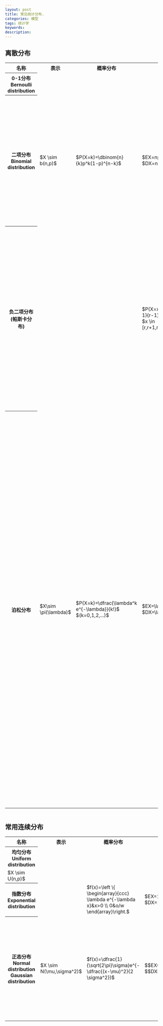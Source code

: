 ```yaml
---
layout: post
title: 常见统计分布.
categories: 模型
tags: 统计学
keywords:
description:
---
```


<h2>离散分布</h2>
<table>
<tr><th>名称</th><th>表示</th><th>概率分布</th><th>特征</th><th>性质</th><th>特点</th></tr>
<tr><th>0-1分布Bernoulli distribution</th></tr>


<tr><th>二项分布Binomial distribution</th>

<td>$X \sim b(n,p)$</td>

<td>$P(X=k)=\dbinom{n}{k}p^k(1-p)^{n-k}$</td>
<td>$EX=np$<br>$DX=np(1-p)$</td>
<td>可加性：
$b(n_1,p)+b(n_2,p)=b(n_1+n_2,p)$
</td>
<td>
0-1分布是一种特殊的二项分布<br>
二项分布是0个独立同分布的0-1分布的加和
</td>
</tr>


<tr>
<th>负二项分布
(帕斯卡分布)
</th>
<td></td>
<td></td>
<td>
$P(X=x,r,p)=\dbinom{x-1}{r-1}p^r(1-p)^{x-r}$<br>
$x \in [r,r+1,r+2,...,\infty]$
</td>
<td>
如果r=1，就是几何分布
</td>

<td>对于一系列独立同分布的实验，每次实验成功概率为p，实验直到r次成功为止，总实验次数的概率分布。</td>
</tr>
<tr>




<tr><th>泊松分布</th>

<td>$X\sim \pi(\lambda)$</td>
<td>
$P(X=k)=\dfrac{\lambda^k e^{-\lambda}}{k!}$<br>
$(k=0,1,2,...)$
</td>

<td>
$EX=\lambda$<br>
$DX=\lambda$
</td>

<td>
可加性：
$\pi(\lambda_1)+\pi(\lambda_2)=\pi(\lambda_1+\lambda_2)$
</td>
<td>泊松分布有广泛的应用，  <br>
某一服务设施一定时间内到达的人数<br>
电话交换机接到的呼叫次数<br>
汽车站台的后可人数<br>
机器出现的故障数<br>
自然灾害发生的次数<br>
一块产品上的缺陷数<br>
显微镜下单位分区内的细菌数<br>
某放射性物质单位时间发射的粒子数</td></tr>
<tr>
<table></table>



<h2>常用连续分布</h2>
<table>
<tr><th>名称</th><th>表示</th><th>概率分布</th><th>特征</th><th>性质</th><th>特点</th></tr>

<tr><th>均匀分布Uniform distribution</th></tr>
<tr><td>$X \sim U(n,p)$</td></tr>







<tr><th> 指数分布Exponential distribution</th>
<td></td>
<td>
$f(x)=\left \{ \begin{array}{ccc}
\lambda e^{-\lambda x}&x>0 \\
0&o/w
\end{array}\right.$
</td>
<td>
$EX=1/\lambda$  <br>
$DX=1/\lambda$
</td>

<td>
无记忆性(Memoryless)<br>

$$P(x>s+t \mid x>s )=P(x>t)$$
$$s,t>=0$$
</td>
</tr>

<tr>
<th>正态分布
Normal distribution
Gaussian distribution  </th>
<td>$X \sim N(\mu,\sigma^2)$</td>
<td>$f(x)=\dfrac{1}{\sqrt{2\pi}\sigma}e^{-\dfrac{(x-\mu)^2}{2 \sigma^2}}$</td>
<td>
$$EX=\mu$$
$$DX=\sigma^2$$
</td>

<td>
可加性：  <br>
$X_i \sim N(\mu_i,\sigma_i^2)$，并且相互独立  <br>
那么$\sum X_i \sim N(\sum\mu_i,\sum\sigma_i^2)$  <br>
</td>

<td>
如果同时满足以下两条：  <br>
$X_i \sim(i.i.d)N(\mu,\sigma^2)$ 独立同分布  <br>
$S^2=\dfrac{1}{n-1}\sum(X_i - \bar X)^2$  <br>
那么，  <br>
$\bar X \sim N(u,\dfrac{\sigma^2}{n})$  <br>
$\dfrac{(n-1)S^2}{\sigma^2} \sim \chi^2(n-1)$  <br>
$ES^2=\sigma^2$  <br>
$\bar X, S^2$相互独立  <br>
$\dfrac{\bar X-\mu}{S/\sqrt{n}} \sim t(n-1)$
</td>
<tr>
<table></table>
